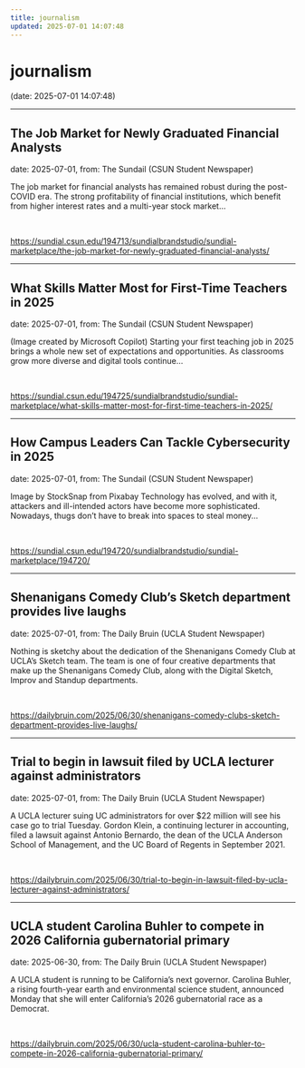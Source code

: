 ```yaml
---
title: journalism
updated: 2025-07-01 14:07:48
---
```


# journalism

(date: 2025-07-01 14:07:48)

---

## The Job Market for Newly Graduated Financial Analysts

date: 2025-07-01, from: The Sundail (CSUN Student Newspaper)

The job market for financial analysts has remained robust during the post-COVID era. The strong profitability of financial institutions, which benefit from higher interest rates and a multi-year stock market... 

<br> 

<https://sundial.csun.edu/194713/sundialbrandstudio/sundial-marketplace/the-job-market-for-newly-graduated-financial-analysts/>

---

## What Skills Matter Most for First-Time Teachers in 2025

date: 2025-07-01, from: The Sundail (CSUN Student Newspaper)

(Image created by Microsoft Copilot) Starting your first teaching job in 2025 brings a whole new set of expectations and opportunities. As classrooms grow more diverse and digital tools continue... 

<br> 

<https://sundial.csun.edu/194725/sundialbrandstudio/sundial-marketplace/what-skills-matter-most-for-first-time-teachers-in-2025/>

---

## How Campus Leaders Can Tackle Cybersecurity in 2025

date: 2025-07-01, from: The Sundail (CSUN Student Newspaper)

Image by StockSnap from Pixabay Technology has evolved, and with it, attackers and ill-intended actors have become more sophisticated. Nowadays, thugs don’t have to break into spaces to steal money... 

<br> 

<https://sundial.csun.edu/194720/sundialbrandstudio/sundial-marketplace/194720/>

---

## Shenanigans Comedy Club’s Sketch department provides live laughs

date: 2025-07-01, from: The Daily Bruin (UCLA Student Newspaper)

Nothing is sketchy about the dedication of the Shenanigans Comedy Club at UCLA&#8217;s Sketch team. 
The team is one of four creative departments that make up the Shenanigans Comedy Club, along with the Digital Sketch, Improv and Standup departments. 

<br> 

<https://dailybruin.com/2025/06/30/shenanigans-comedy-clubs-sketch-department-provides-live-laughs/>

---

## Trial to begin in lawsuit filed by UCLA lecturer against administrators

date: 2025-07-01, from: The Daily Bruin (UCLA Student Newspaper)

A UCLA lecturer suing UC administrators for over $22 million will see his case go to trial Tuesday. 
Gordon Klein, a continuing lecturer in accounting, filed a lawsuit against Antonio Bernardo, the dean of the UCLA Anderson School of Management, and the UC Board of Regents in September 2021. 

<br> 

<https://dailybruin.com/2025/06/30/trial-to-begin-in-lawsuit-filed-by-ucla-lecturer-against-administrators/>

---

## UCLA student Carolina Buhler to compete in 2026 California gubernatorial primary

date: 2025-06-30, from: The Daily Bruin (UCLA Student Newspaper)

A UCLA student is running to be California&#8217;s next governor. 
Carolina Buhler, a rising fourth-year earth and environmental science student, announced Monday that she will enter California&#8217;s 2026 gubernatorial race as a Democrat. 

<br> 

<https://dailybruin.com/2025/06/30/ucla-student-carolina-buhler-to-compete-in-2026-california-gubernatorial-primary/>

